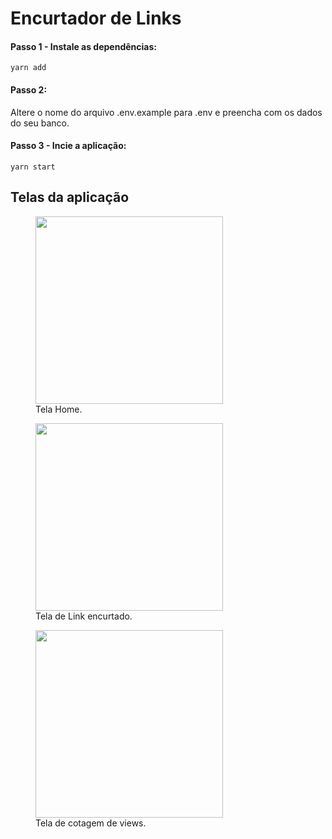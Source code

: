 # Encurtador de Links

#### Passo 1 - Instale as dependências:
```
yarn add
```

#### Passo 2:
Altere o nome do arquivo .env.example para .env e preencha com os dados do seu banco.

#### Passo 3 - Incie a aplicação:
```
yarn start
```

## Telas da aplicação
<figure>
  <img src="https://uploaddeimagens.com.br/images/004/420/310/full/tela-home.png" width="300">
  <figcaption>Tela Home.</figcaption>
</figure>

<figure>
  <img src="https://uploaddeimagens.com.br/images/004/420/313/full/tela-url-encurtada.png" width="300">
  <figcaption>Tela de Link encurtado.</figcaption>
</figure>

<figure>
  <img src="https://uploaddeimagens.com.br/images/004/420/314/full/tela-views-url-encurtada.png" width="300">
  <figcaption>Tela de cotagem de views.</figcaption>
</figure>
